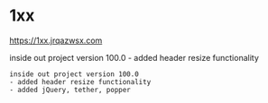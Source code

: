 # 1xx

https://1xx.jrqazwsx.com

inside out project version 100.0
	- added header resize functionality
	
	inside out project version 100.0
	- added header resize functionality
	- added jQuery, tether, popper
